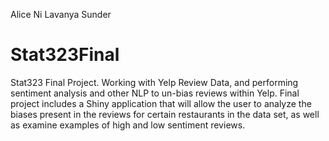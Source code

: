 Alice Ni 
Lavanya Sunder

# Stat323Final
Stat323 Final Project. Working with Yelp Review Data, and performing sentiment analysis and other NLP to un-bias reviews within Yelp. Final project includes a Shiny application that will allow the user to analyze the biases present in the reviews for certain restaurants in the data set, as well as examine examples of high and low sentiment reviews.  

